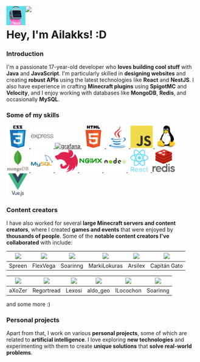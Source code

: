 ![](https://hit.yhype.me/github/profile?user_id=44925968)
<img align='left' src='https://raw.githubusercontent.com/Ailakks/ailakks-profile/master/images/image-1.png' width='10%'>

# **Hey, I'm Ailakks! :D**

### **Introduction**
I'm a passionate 17-year-old developer who **loves building cool stuff** with **Java** and **JavaScript**. I'm particularly skilled in **designing websites** and creating **robust APIs** using the latest technologies like **React** and **NestJS**. I also have experience in crafting **Minecraft plugins** using **SpigotMC** and **Velocity**, and I enjoy working with databases like **MongoDB**, **Redis**, and occasionally **MySQL**.

### **Some of my skills**

<p align="left"> <a href="https://www.w3schools.com/css/" target="_blank" rel="noreferrer"> <img src="https://raw.githubusercontent.com/devicons/devicon/master/icons/css3/css3-original-wordmark.svg" alt="css3" height="60"/> </a> <a href="https://expressjs.com" target="_blank" rel="noreferrer"> <img src="https://raw.githubusercontent.com/devicons/devicon/master/icons/express/express-original-wordmark.svg" alt="express" height="60"/> </a> <a href="https://grafana.com" target="_blank" rel="noreferrer"> <img src="https://www.vectorlogo.zone/logos/grafana/grafana-icon.svg" alt="grafana" height="60"/> </a> <a href="https://www.w3.org/html/" target="_blank" rel="noreferrer"> <img src="https://raw.githubusercontent.com/devicons/devicon/master/icons/html5/html5-original-wordmark.svg" alt="html5" height="60"/> </a> <a href="https://www.java.com" target="_blank" rel="noreferrer"> <img src="https://raw.githubusercontent.com/devicons/devicon/master/icons/java/java-original.svg" alt="java" height="60"/> </a> <a href="https://developer.mozilla.org/en-US/docs/Web/JavaScript" target="_blank" rel="noreferrer"> <img src="https://raw.githubusercontent.com/devicons/devicon/master/icons/javascript/javascript-original.svg" alt="javascript" height="60"/> </a> <a href="https://www.linux.org/" target="_blank" rel="noreferrer"> <img src="https://raw.githubusercontent.com/devicons/devicon/master/icons/linux/linux-original.svg" alt="linux" height="60"/> </a> <a href="https://www.mongodb.com/" target="_blank" rel="noreferrer"> <img src="https://raw.githubusercontent.com/devicons/devicon/master/icons/mongodb/mongodb-original-wordmark.svg" alt="mongodb" height="60"/> </a> <a href="https://www.mysql.com/" target="_blank" rel="noreferrer"> <img src="https://raw.githubusercontent.com/devicons/devicon/master/icons/mysql/mysql-original-wordmark.svg" alt="mysql" height="60"/> </a> <a href="https://nestjs.com/" target="_blank" rel="noreferrer"> <img src="https://raw.githubusercontent.com/devicons/devicon/master/icons/nestjs/nestjs-plain.svg" alt="nestjs" height="60"/> </a> <a href="https://www.nginx.com" target="_blank" rel="noreferrer"> <img src="https://raw.githubusercontent.com/devicons/devicon/master/icons/nginx/nginx-original.svg" alt="nginx" height="60"/> </a> <a href="https://nodejs.org" target="_blank" rel="noreferrer"> <img src="https://raw.githubusercontent.com/devicons/devicon/master/icons/nodejs/nodejs-original-wordmark.svg" alt="nodejs" height="60"/> </a> <a href="https://reactjs.org/" target="_blank" rel="noreferrer"> <img src="https://raw.githubusercontent.com/devicons/devicon/master/icons/react/react-original-wordmark.svg" alt="react" height="60"/> </a> <a href="https://redis.io" target="_blank" rel="noreferrer"> <img src="https://raw.githubusercontent.com/devicons/devicon/master/icons/redis/redis-original-wordmark.svg" alt="redis" height="60"/> </a> <a href="https://vuejs.org/" target="_blank" rel="noreferrer"> <img src="https://raw.githubusercontent.com/devicons/devicon/master/icons/vuejs/vuejs-original-wordmark.svg" alt="vuejs" height="60"/> </a> </p>

### **Content creators**

I have also worked for several **large Minecraft servers and content creators**, where I created **games and events** that were enjoyed by **thousands of people**. Some of the **notable content creators I've collaborated** with include:

| <img src="https://ailakks.com/static/media/spreen.82a95b76dd748b323467.jpg" width='100px' /> |  <img src="https://ailakks.com/static/media/flexvega.8fafc6be0281e2a08fad.jpg" width='100px' /> | <img src="https://ailakks.com/static/media/soarinng.596267bebeade1940134.jpg" width='100px' /> | <img src="https://ailakks.com/static/media/marki_locuras.7e6d5dc47016ab4ac6b6.jpg" width='100px' /> | <img src="https://ailakks.com/static/media/arsilex.e699d5c54a0d5177e9cf.jpg" width='100px' /> | <img src="https://ailakks.com/static/media/capit%C3%A1n_gato.34d0be03b1fe1cb26063.jpg" width='100px' /> |
| ------------ | ------------ | ------------ | ------------ | ------------ | ------------ |
| Spreen | FlexVega | Soarinng | MarkiLokuras | Arsilex | Capitán Gato |

| <img src="https://i.imgur.com/MxFeJXb.jpg" width='100px' /> | <img src="https://ailakks.com/static/media/regortread.669d7bfde922d88da14c.jpg" width='100px' /> | <img src="https://ailakks.com/static/media/lexosi.cd2cb60d8aa86bc456cc.jpg" width='100px' /> | <img src="https://ailakks.com/static/media/aldo_geo.b572d7c92a787b95ed62.jpg" width='100px' /> | <img src="https://ailakks.com/static/media/locochon.b5e21532c5a1707de05b.jpg" width='100px' /> | <img src="https://ailakks.com/static/media/soarinng.596267bebeade1940134.jpg" width='100px' />
| ------------ | ------------ | ------------ | ------------ | ------------ | ------------ |
| aXoZer | Regortread | Lexosi | aldo_geo | lLocochon | Soarinng |

and some more :)


### **Personal projects**

Apart from that, I work on various **personal projects**, some of which are related to **artificial intelligence**. I love exploring **new technologies** and experimenting with them to create **unique solutions** that **solve real-world problems**.